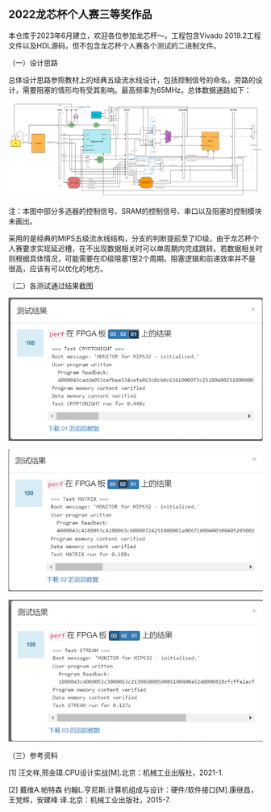 2022龙芯杯个人赛三等奖作品
---------------

本仓库于2023年6月建立，欢迎各位参加龙芯杯～。工程包含Vivado 2019.2工程文件以及HDL源码，但不包含龙芯杯个人赛各个测试的二进制文件。  

（一）设计思路

​	总体设计思路参照教材上的经典五级流水线设计，包括控制信号的命名，旁路的设计，需要阻塞的情形均有受其影响。最高频率为65MHz。总体数据通路如下：

![img](./images/1)

注：本图中部分多选器的控制信号、SRAM的控制信号、串口以及阻塞的控制模块未画出。

采用的是经典的MIPS五级流水线结构，分支的判断提前至了ID级，由于龙芯杯个人赛要求实现延迟槽，在不出现数据相关时可以单周期内完成跳转。若数据相关时则根据具体情况，可能需要在ID级阻塞1至2个周期。阻塞逻辑和前递效率并不是很高，应该有可以优化的地方。

（二）各测试通过结果截图

![image-20230612131616396](./images/2)

![image-20230612131623100](./images/3)

![](./images/4)

（三）参考资料

[1] 汪文祥,邢金璋.CPU设计实战[M].北京：机械工业出版社，2021-1.

[2] 戴维A.帕特森 约翰L.亨尼斯.计算机组成与设计：硬件/软件接口[M].康继昌，王党辉，安建峰 译.北京：机械工业出版社，2015-7.
